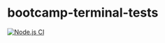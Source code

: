 # bootcamp-terminal-tests
[![Node.js CI](https://github.com/Razorma/bootcamp-terminal-tests/actions/workflows/node.js.yml/badge.svg)](https://github.com/Razorma/bootcamp-terminal-tests/actions/workflows/node.js.yml)
